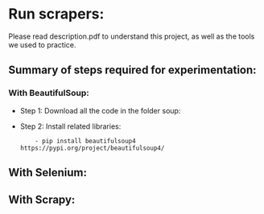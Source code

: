 # Run scrapers:
Please read description.pdf to understand this project, as well as the tools we used to practice.

## Summary of steps required for experimentation:

### With BeautifulSoup:
+ Step 1: Download all the code in the folder soup:
+ Step 2: Install related libraries:
          
          - pip install beautifulsoup4        https://pypi.org/project/beautifulsoup4/
          


## With Selenium:

## With Scrapy:
